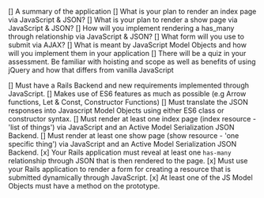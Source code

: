 [] A summary of the application
[] What is your plan to render an index page via JavaScript & JSON?
[] What is your plan to render a show page via JavaScript & JSON?
[] How will you implement rendering a has_many through relationship via JavaScript & JSON?
[] What form will you use to submit via AJAX?
[] What is meant by JavaScript Model Objects and how will you implement them in your application
[] There will be a quiz in your assessment. Be familiar with hoisting and scope as well as benefits of using jQuery and how that differs from vanilla JavaScript

[] Must have a Rails Backend and new requirements implemented through JavaScript.
[] Makes use of ES6 features as much as possible (e.g Arrow functions, Let & Const, Constructor Functions)
[] Must translate the JSON responses into Javascript Model Objects using either ES6 class or constructor syntax. 
[] Must render at least one index page (index resource - 'list of things') via JavaScript and an Active Model Serialization JSON Backend.
[] Must render at least one show page (show resource - 'one specific thing') via JavaScript and an Active Model Serialization JSON Backend.
[x] Your Rails application must reveal at least one `has-many` relationship through JSON that is then rendered to the page.
[x] Must use your Rails application to render a form for creating a resource that is submitted dynamically through JavaScript.
[x] At least one of the JS Model Objects must have a method on the prototype.